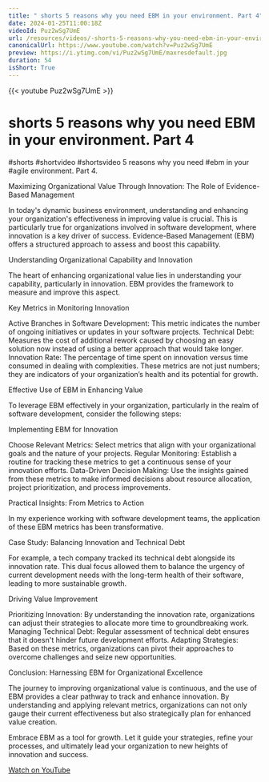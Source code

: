 ```yaml
---
title: " shorts 5 reasons why you need EBM in your environment. Part 4"
date: 2024-01-25T11:00:18Z
videoId: Puz2wSg7UmE
url: /resources/videos/-shorts-5-reasons-why-you-need-ebm-in-your-environment-part-4
canonicalUrl: https://www.youtube.com/watch?v=Puz2wSg7UmE
preview: https://i.ytimg.com/vi/Puz2wSg7UmE/maxresdefault.jpg
duration: 54
isShort: True
---
```


{{< youtube Puz2wSg7UmE >}}

# shorts 5 reasons why you need EBM in your environment. Part 4

#shorts #shortvideo #shortsvideo 5 reasons why you need #ebm in your #agile environment. Part 4.

Maximizing Organizational Value Through Innovation: The Role of Evidence-Based Management

In today's dynamic business environment, understanding and enhancing your organization's effectiveness in improving value is crucial. This is particularly true for organizations involved in software development, where innovation is a key driver of success. Evidence-Based Management (EBM) offers a structured approach to assess and boost this capability.

Understanding Organizational Capability and Innovation

The heart of enhancing organizational value lies in understanding your capability, particularly in innovation. EBM provides the framework to measure and improve this aspect.

Key Metrics in Monitoring Innovation

Active Branches in Software Development: This metric indicates the number of ongoing initiatives or updates in your software projects.
Technical Debt: Measures the cost of additional rework caused by choosing an easy solution now instead of using a better approach that would take longer.
Innovation Rate: The percentage of time spent on innovation versus time consumed in dealing with complexities.
These metrics are not just numbers; they are indicators of your organization’s health and its potential for growth.

Effective Use of EBM in Enhancing Value

To leverage EBM effectively in your organization, particularly in the realm of software development, consider the following steps:

Implementing EBM for Innovation

Choose Relevant Metrics: Select metrics that align with your organizational goals and the nature of your projects.
Regular Monitoring: Establish a routine for tracking these metrics to get a continuous sense of your innovation efforts.
Data-Driven Decision Making: Use the insights gained from these metrics to make informed decisions about resource allocation, project prioritization, and process improvements.

Practical Insights: From Metrics to Action

In my experience working with software development teams, the application of these EBM metrics has been transformative.

Case Study: Balancing Innovation and Technical Debt

For example, a tech company tracked its technical debt alongside its innovation rate. This dual focus allowed them to balance the urgency of current development needs with the long-term health of their software, leading to more sustainable growth.

Driving Value Improvement

Prioritizing Innovation: By understanding the innovation rate, organizations can adjust their strategies to allocate more time to groundbreaking work.
Managing Technical Debt: Regular assessment of technical debt ensures that it doesn't hinder future development efforts.
Adapting Strategies: Based on these metrics, organizations can pivot their approaches to overcome challenges and seize new opportunities.

Conclusion: Harnessing EBM for Organizational Excellence

The journey to improving organizational value is continuous, and the use of EBM provides a clear pathway to track and enhance innovation. By understanding and applying relevant metrics, organizations can not only gauge their current effectiveness but also strategically plan for enhanced value creation.

Embrace EBM as a tool for growth. Let it guide your strategies, refine your processes, and ultimately lead your organization to new heights of innovation and success.

[Watch on YouTube](https://www.youtube.com/watch?v=Puz2wSg7UmE)
